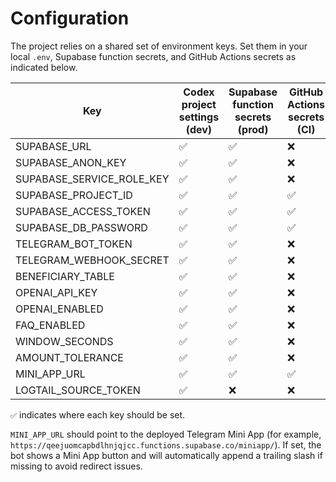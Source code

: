 # Configuration

The project relies on a shared set of environment keys. Set them in your local `.env`, Supabase function secrets, and GitHub Actions secrets as indicated below.

| Key                       | Codex project settings (dev) | Supabase function secrets (prod) | GitHub Actions secrets (CI) |
| ------------------------- | ---------------------------- | -------------------------------- | --------------------------- |
| SUPABASE_URL              | ✅                           | ✅                               | ❌                          |
| SUPABASE_ANON_KEY         | ✅                           | ✅                               | ❌                          |
| SUPABASE_SERVICE_ROLE_KEY | ✅                           | ✅                               | ❌                          |
| SUPABASE_PROJECT_ID       | ✅                           | ✅                               | ✅                          |
| SUPABASE_ACCESS_TOKEN     | ✅                           | ✅                               | ✅                          |
| SUPABASE_DB_PASSWORD      | ✅                           | ✅                               | ✅                          |
| TELEGRAM_BOT_TOKEN        | ✅                           | ✅                               | ❌                          |
| TELEGRAM_WEBHOOK_SECRET   | ✅                           | ✅                               | ❌                          |
| BENEFICIARY_TABLE         | ✅                           | ✅                               | ❌                          |
| OPENAI_API_KEY            | ✅                           | ✅                               | ❌                          |
| OPENAI_ENABLED            | ✅                           | ✅                               | ❌                          |
| FAQ_ENABLED               | ✅                           | ✅                               | ❌                          |
| WINDOW_SECONDS            | ✅                           | ✅                               | ❌                          |
| AMOUNT_TOLERANCE          | ✅                           | ✅                               | ❌                          |
| MINI_APP_URL              | ✅                           | ✅                               | ✅                          |
| LOGTAIL_SOURCE_TOKEN      | ✅                           | ❌                               | ❌                          |

`✅` indicates where each key should be set.

`MINI_APP_URL` should point to the deployed Telegram Mini App (for example, `https://qeejuomcapbdlhnjqjcc.functions.supabase.co/miniapp/`). If set, the bot shows a Mini App button and will automatically append a trailing slash if missing to avoid redirect issues.
